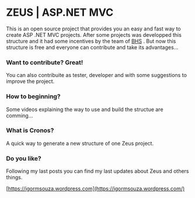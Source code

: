 ZEUS | ASP.NET MVC
===========================

This is an open source project that provides you an easy and fast way to create ASP .NET MVC projects.
After some projects was developped this structure and it had some incentives by the team of [BHS](http://bhs.com.br/) .
But now this structure is free and everyone can contribute and take its advantages...

### Want to contribute? Great!

You can also contribuite as tester, developer and with some suggestions to improve the project.

### How to beginning?

Some videos explaining the way to use and build the structue are comming... 

### What is Cronos?

A quick way to generate a new structure of one Zeus project.

### Do you like?
Following my last posts you can find my last updates about Zeus and others things.

[https://igormsouza.wordpress.com](https://igormsouza.wordpress.com/)
